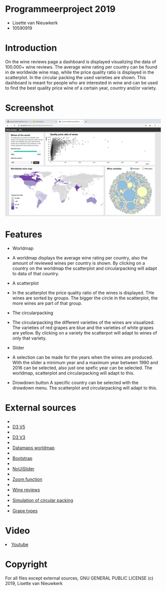 # Programmeerproject 2019
* Lisette van Nieuwkerk
* 10590919

# Introduction
On the wine reviews page a dashboard is displayed visualizing the data of 100.000+ wine reviews. The average wine rating per country can be found in de worldwide wine map, while the price quality ratio is displayed in the scatterplot. In the circular packing the used varieties are shown. This dashboard is meant for people who are interested in wine and can be used to find the best quality price wine of a certain year, country and/or variety.

# Screenshot
  ![Image 1](doc/winedashboard.png)

# Features
* Worldmap  
* A worldmap displays the average wine rating per country, also the amount of reviewed wines per country is shown. By clicking on a country on the worldmap the scatterplot and circularpacking will adapt to data of that country.

* A scatterplot 
* In the scatterplot the price quality ratio of the wines is displayed. THe wines are sorted by groups. The bigger the circle in the scatterplot, the more wines are part of that group.

* The circularpacking
* The circularpacking the different varieties of the wines are visualized. The varieties of red grapes are blue and the varieties of white grapes are yellow. By clicking on a variety the scatterpot will adapt to wines of only that variety.

* Slider
* A selection can be made for the years when the wines are produced. With the slider a minimum year and a maximum year between 1990 and 2016 can be selected, also just one spefic year can be selected. The worldmap, scatterplot and circularpacking will adapt to this.

* Drowdown button 
A specific country can be selected with the drowdown menu. The scatterplot and circularpacking will adapt to this.

# External sources
* <li><a href="https://d3js.org/">D3 V5</a></li>
* <li><a href="https://d3js.org/">D3 V3</a></li>
* <li><a href="https://datamaps.github.io/">Datamaps worldmap</a></li> 
* <li><a href="https://getbootstrap.com/">Bootstrap</a></li>
* <li><a href="https://refreshless.com/nouislider/slider-values/">NoUiSlider</a></li>
* <li><a href="https://bl.ocks.org/EfratVil/d956f19f2e56a05c31fb6583beccfda7 ">Zoom function</a></li>
* <li><a href="https://www.kaggle.com/zynicide/wine-reviews#winemag-data_first150k.csv">Wine reviews </a></li>
* <li><a href="https://www.d3indepth.com/force-layout/*/">Simulation of circular packing </a></li>
* <li><a href="https://en.wikipedia.org/wiki/List_of_grape_varieties ">Grape types</a></li>


# Video
<li><a href="https://youtu.be/NVDhbQ7GPCQ/">Youtube</a></li>

# Copyright
For all files except external sources, GNU GENERAL PUBLIC LICENSE (c) 2019, Lisette van Nieuwkerk